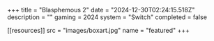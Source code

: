 +++
title = "Blasphemous 2"
date = "2024-12-30T02:24:15.518Z"
description = ""
gaming = 2024
system = "Switch"
completed = false

[[resources]]
src = "images/boxart.jpg"
name = "featured"
+++

<!-- Start writing here...

**Final trophy count: __ of __**

![Trophy List](images/trophies.jpg) -->
